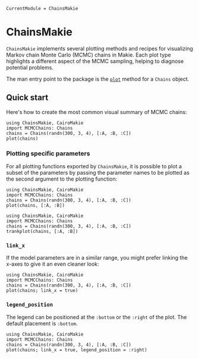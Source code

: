 ```@meta
CurrentModule = ChainsMakie
```

# ChainsMakie

`ChainsMakie` implements several plotting methods and recipes for visualizing Markov chain Monte Carlo (MCMC) chains in Makie.
Each plot type highlights a different aspect of the MCMC sampling, helping to diagnose potential problems.

The man entry point to the package is the [`plot`](@ref) method for a `Chains` object.

## Quick start

Here's how to create the most common visual summary of MCMC chains:

```@example
using ChainsMakie, CairoMakie
import MCMCChains: Chains
chains = Chains(randn(300, 3, 4), [:A, :B, :C])
plot(chains)
```

### Plotting specific parameters

For all plotting functions exported by `ChainsMakie`, it is possible to plot a subset of the parameters by passing the parameter names to be plotted as the second argument to the plotting function:

```@example
using ChainsMakie, CairoMakie
import MCMCChains: Chains
chains = Chains(randn(300, 3, 4), [:A, :B, :C])
plot(chains, [:A, :B])
```

```@example
using ChainsMakie, CairoMakie
import MCMCChains: Chains
chains = Chains(randn(300, 3, 4), [:A, :B, :C])
trankplot(chains, [:A, :B])
```

### `link_x`

If the model parameters are in a similar range, you might prefer linking the x-axes to give it an even cleaner look:

```@example
using ChainsMakie, CairoMakie
import MCMCChains: Chains
chains = Chains(randn(300, 3, 4), [:A, :B, :C])
plot(chains; link_x = true)
```

### `legend_position`

The legend can be positioned at the `:bottom` or the `:right` of the plot.
The default placement is `:bottom`.

```@example
using ChainsMakie, CairoMakie
import MCMCChains: Chains
chains = Chains(randn(300, 3, 4), [:A, :B, :C])
plot(chains; link_x = true, legend_position = :right)
```
